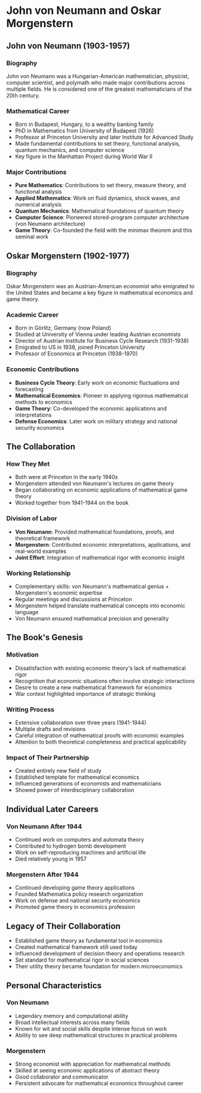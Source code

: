 # John von Neumann and Oskar Morgenstern

## John von Neumann (1903-1957)

### Biography
John von Neumann was a Hungarian-American mathematician, physicist, computer scientist, and polymath who made major contributions across multiple fields. He is considered one of the greatest mathematicians of the 20th century.

### Mathematical Career
- Born in Budapest, Hungary, to a wealthy banking family
- PhD in Mathematics from University of Budapest (1926)
- Professor at Princeton University and later Institute for Advanced Study
- Made fundamental contributions to set theory, functional analysis, quantum mechanics, and computer science
- Key figure in the Manhattan Project during World War II

### Major Contributions
- **Pure Mathematics**: Contributions to set theory, measure theory, and functional analysis
- **Applied Mathematics**: Work on fluid dynamics, shock waves, and numerical analysis
- **Quantum Mechanics**: Mathematical foundations of quantum theory
- **Computer Science**: Pioneered stored-program computer architecture (von Neumann architecture)
- **Game Theory**: Co-founded the field with the minimax theorem and this seminal work

## Oskar Morgenstern (1902-1977)

### Biography
Oskar Morgenstern was an Austrian-American economist who emigrated to the United States and became a key figure in mathematical economics and game theory.

### Academic Career
- Born in Görlitz, Germany (now Poland)
- Studied at University of Vienna under leading Austrian economists
- Director of Austrian Institute for Business Cycle Research (1931-1938)
- Emigrated to US in 1938, joined Princeton University
- Professor of Economics at Princeton (1938-1970)

### Economic Contributions
- **Business Cycle Theory**: Early work on economic fluctuations and forecasting
- **Mathematical Economics**: Pioneer in applying rigorous mathematical methods to economics
- **Game Theory**: Co-developed the economic applications and interpretations
- **Defense Economics**: Later work on military strategy and national security economics

## The Collaboration

### How They Met
- Both were at Princeton in the early 1940s
- Morgenstern attended von Neumann's lectures on game theory
- Began collaborating on economic applications of mathematical game theory
- Worked together from 1941-1944 on the book

### Division of Labor
- **Von Neumann**: Provided mathematical foundations, proofs, and theoretical framework
- **Morgenstern**: Contributed economic interpretations, applications, and real-world examples
- **Joint Effort**: Integration of mathematical rigor with economic insight

### Working Relationship
- Complementary skills: von Neumann's mathematical genius + Morgenstern's economic expertise
- Regular meetings and discussions at Princeton
- Morgenstern helped translate mathematical concepts into economic language
- Von Neumann ensured mathematical precision and generality

## The Book's Genesis

### Motivation
- Dissatisfaction with existing economic theory's lack of mathematical rigor
- Recognition that economic situations often involve strategic interactions
- Desire to create a new mathematical framework for economics
- War context highlighted importance of strategic thinking

### Writing Process
- Extensive collaboration over three years (1941-1944)
- Multiple drafts and revisions
- Careful integration of mathematical proofs with economic examples
- Attention to both theoretical completeness and practical applicability

### Impact of Their Partnership
- Created entirely new field of study
- Established template for mathematical economics
- Influenced generations of economists and mathematicians
- Showed power of interdisciplinary collaboration

## Individual Later Careers

### Von Neumann After 1944
- Continued work on computers and automata theory
- Contributed to hydrogen bomb development
- Work on self-reproducing machines and artificial life
- Died relatively young in 1957

### Morgenstern After 1944
- Continued developing game theory applications
- Founded Mathematica policy research organization
- Work on defense and national security economics
- Promoted game theory in economics profession

## Legacy of Their Collaboration
- Established game theory as fundamental tool in economics
- Created mathematical framework still used today
- Influenced development of decision theory and operations research
- Set standard for mathematical rigor in social sciences
- Their utility theory became foundation for modern microeconomics

## Personal Characteristics

### Von Neumann
- Legendary memory and computational ability
- Broad intellectual interests across many fields
- Known for wit and social skills despite intense focus on work
- Ability to see deep mathematical structures in practical problems

### Morgenstern
- Strong economist with appreciation for mathematical methods
- Skilled at seeing economic applications of abstract theory
- Good collaborator and communicator
- Persistent advocate for mathematical economics throughout career